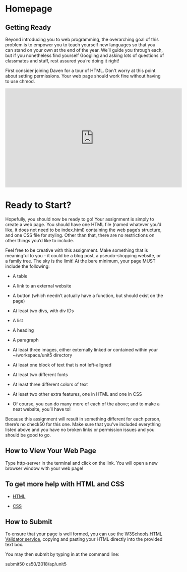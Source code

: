 # Homepage

## Getting Ready

Beyond introducing you to web programming, the overarching goal of this problem is to empower you to teach yourself new languages so that you can stand on your own at the end of the year. We’ll guide you through each, but if you nonetheless find yourself Googling and asking lots of questions of classmates and staff, rest assured you’re doing it right!

First consider joining Daven for a tour of HTML. Don't worry at this point about setting permissions. Your web page should work fine without having to use chmod.

<iframe width="560" height="315" src="https://www.youtube.com/embed/dM5V1epAbSs" frameborder="0" width = "100%" allow="accelerometer; autoplay; encrypted-media; gyroscope; picture-in-picture" allowfullscreen></iframe>


# Ready to Start?

Hopefully, you should now be ready to go! Your assignment is simply to create a web page. You should have one HTML file (named whatever you’d like, it does not need to be index.html) containing the web page’s structure, and one CSS file for styling. Other than that, there are no restrictions on other things you’d like to include.

Feel free to be creative with this assignment. Make something that is meaningful to you - it could be a blog post, a pseudo-shopping website, or a family tree. The sky is the limit! At the bare minimum, your page MUST include the following:

* A table

* A link to an external website

* A button (which needn’t actually have a function, but should exist on the page)

* At least two divs, with div IDs

* A list

* A heading

* A paragraph

* At least three images, either externally linked or contained within your ~/workspace/unit5 directory

* At least one block of text that is not left-aligned

* At least two different fonts

* At least three different colors of text

* At least two other extra features, one in HTML and one in CSS

* Of course, you can do many more of each of the above; and to make a neat website, you’ll have to!

Because this assignment will result in something different for each person, there’s no check50 for this one. Make sure that you’ve included everything listed above and you have no broken links or permission issues and you should be good to go.

## How to View Your Web Page

Type http-server in the terminal and click on the link. You will open a new browser window with your web page!

## To get more help with HTML and CSS

* [HTML](https://www.w3schools.com/html/)

* [CSS](https://www.w3schools.com/css/)

## How to Submit

To ensure that your page is well formed, you can use the [W3Schools HTML Validator service](https://validator.w3.org/#validate_by_input), copying and pasting your HTML directly into the provided text box. 

You may then submit by typing in at the command line:

submit50 cs50/2018/ap/unit5
